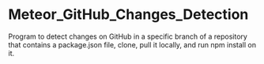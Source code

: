 # Meteor_GitHub_Changes_Detection
Program to detect changes on GitHub in a specific branch of a repository that contains a package.json file, clone, pull it locally, and run npm install on it. 
